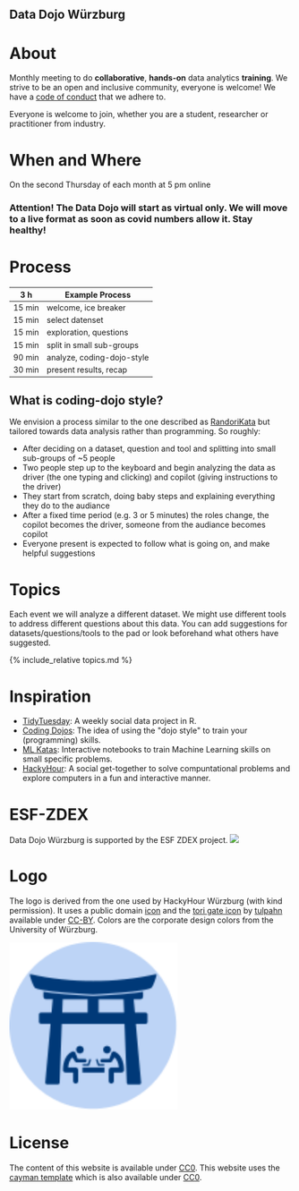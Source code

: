 ## Data Dojo Würzburg

# About
Monthly meeting to do **collaborative**, **hands-on** data analytics **training**.
We strive to be an open and inclusive community, everyone is welcome! We have a [code of conduct](./CodeOfConduct) that we adhere to.

Everyone is welcome to join, whether you are a student, researcher or practitioner from industry.

# When and Where
On the second Thursday of each month at 5 pm online
<!-- at the [CCTB Würzburg](https://www.google.de/maps/place/Center+for+Computational+and+Theoretical+Biology+%28CCTB%29,+University+of+W%C3%BCrzburg/@49.7851224,9.9708763,17z/data=!3m1!4b1!4m2!3m1!1s0x47a28fc802e5e8d9:0x6b62d2cbd2e6f094). -->

### Attention! The Data Dojo will start as virtual only. We will move to a live format as soon as covid numbers allow it. Stay healthy!

# Process

| 3 h | Example Process |
|-------|------|
| 15 min | welcome, ice breaker |
| 15 min | select datenset  |
| 15 min | exploration, questions |
| 15 min | split in small sub-groups |
| 90 min | analyze, coding-dojo-style |
| 30 min | present results, recap |

## What is coding-dojo style?

We envision a process similar to the one described as [RandoriKata](https://codingdojo.org/RandoriKata/) but tailored towards data analysis rather than programming. So roughly:
 - After deciding on a dataset, question and tool and splitting into small sub-groups of ~5 people
 - Two people step up to the keyboard and begin analyzing the data as driver (the one typing and clicking) and copilot (giving instructions to the driver)
 - They start from scratch, doing baby steps and explaining everything they do to the audiance
 - After a fixed time period (e.g. 3 or 5 minutes) the roles change, the copilot becomes the driver, someone from the audiance becomes copilot
 - Everyone present is expected to follow what is going on, and make helpful suggestions

# Topics
Each event we will analyze a different dataset. We might use different tools to address different questions about this data. You can add suggestions for datasets/questions/tools to the pad or look beforehand what others have suggested.

{% include_relative topics.md %}

# Inspiration
- [TidyTuesday](https://github.com/rfordatascience/tidytuesday): A weekly social data project in R.
- [Coding Dojos](https://codingdojo.org/WhatIsCodingDojo/): The idea of using the "dojo style" to train your (programming) skills.
- [ML Katas](https://www.bpesquet.fr/mlkatas): Interactive notebooks to train Machine Learning skills on small specific problems.
- [HackyHour](https://hackyhour.github.io/Wuerzburg): A social get-together to solve compuntational problems and explore computers in a fun and interactive manner.

# ESF-ZDEX

Data Dojo Würzburg is supported by the ESF ZDEX project.
<img src="https://www.uni-wuerzburg.de/fileadmin/_processed_/4/b/csm_ESF-ZDEX_Logo_neu_transparent_ec9b426f56.png"/>

# Logo
The logo is derived from the one used by HackyHour Würzburg (with kind permission).
It uses a public domain <a href="https://thenounproject.com/search/?q=hackathon&i=6324">icon</a> 
and the [tori gate icon](https://thenounproject.com/icon/2579080/) by [tulpahn](https://thenounproject.com/tulpahn) available under [CC-BY](https://creativecommons.org/licenses/by/3.0/us/legalcode).
Colors are the corporate design colors from the University of Würzburg.

<img alt="Data Dojo Logo. Two persons sitting bent over their computers under a tori gate." src="data-dojo-logo.svg" width="300px" />

# License
The content of this website is available under [CC0](LICENSE).
This website uses the [cayman template](https://github.com/pages-themes/cayman) which is also available under [CC0](https://creativecommons.org/publicdomain/zero/1.0/legalcode).
